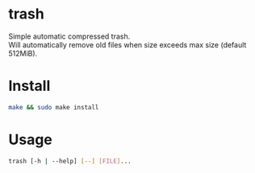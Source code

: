 # trash
Simple automatic compressed trash.  
Will automatically remove old files when size exceeds max size (default 512MiB).

# Install
```bash
make && sudo make install
```

# Usage
```bash
trash [-h | --help] [--] [FILE]...
```
